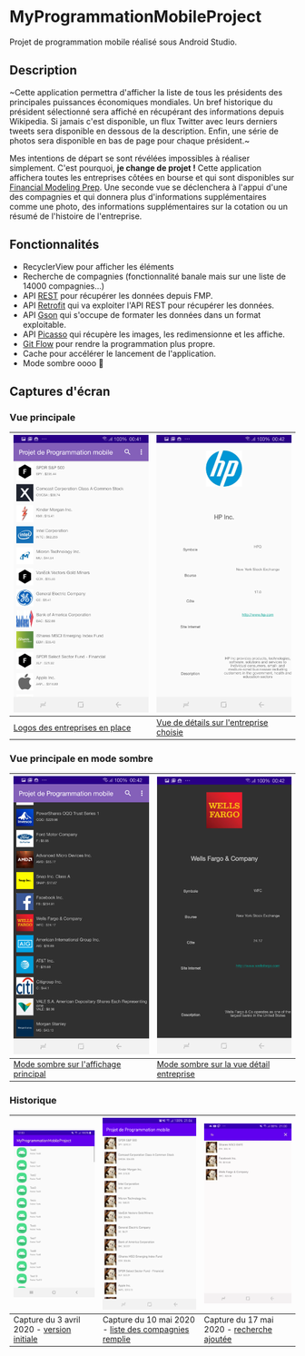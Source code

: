 # MyProgrammationMobileProject
Projet de programmation mobile réalisé sous Android Studio.

## Description
~Cette application permettra d'afficher la liste de tous les présidents des principales puissances économiques mondiales.
Un bref historique du président sélectionné sera affiché en récupérant des informations depuis Wikipedia.
Si jamais c'est disponible, un flux Twitter avec leurs derniers tweets sera disponible en dessous de la description.
Enfin, une série de photos sera disponible en bas de page pour chaque président.~

Mes intentions de départ se sont révélées impossibles à réaliser simplement. C'est pourquoi, **je change de projet !**
Cette application affichera toutes les entreprises côtées en bourse et qui sont disponibles sur [Financial Modeling Prep](https://www.financialmodelingprep.com). Une seconde vue se déclenchera à l'appui d'une des compagnies et qui donnera plus d'informations supplémentaires comme une photo, des informations supplémentaires sur la cotation ou un résumé de l'histoire de l'entreprise.

## Fonctionnalités

- RecyclerView pour afficher les éléments
- Recherche de compagnies (fonctionnalité banale mais sur une liste de 14000 compagnies...)
- API [REST](https://fr.wikipedia.org/wiki/Representational_state_transfer) pour récupérer les données depuis FMP.
- API [Retrofit](https://square.github.io/retrofit/) qui va exploiter l'API REST pour récupérer les données.
- API [Gson](https://github.com/google/gson) qui s'occupe de formater les données dans un format exploitable.
- API [Picasso](https://square.github.io/picasso/) qui récupère les images, les redimensionne et les affiche.
- [Git Flow](https://danielkummer.github.io/git-flow-cheatsheet/index.fr_FR.html) pour rendre la programmation plus propre.
- Cache pour accélérer le lancement de l'application.
- Mode sombre oooo :ghost:

## Captures d'écran

### Vue principale
|![Capture du 24 mai 2020](../assets/device-2020-05-25-004138.png)|![Capture du 24 mai 2020 - détail entreprise](../assets/device-2020-05-25-004205.png)|
|---|---|
|[Logos des entreprises en place](https://github.com/ismaelbalaghni/MyProgrammationMobileProject/commit/dc7b6edcd023fef61d98e9feb989e4f9e91e0b04)|[Vue de détails sur l'entreprise choisie](https://github.com/ismaelbalaghni/MyProgrammationMobileProject/commit/dc7b6edcd023fef61d98e9feb989e4f9e91e0b04)|

### Vue principale en mode sombre
|![Capture du 24 mai 2020 - mode sombre](../assets/device-2020-05-25-004246.png)|![Capture d'écran du 24 mai 2020 - mode sombre - détail entreprise](../assets/device-2020-05-25-004259.png)|
|---|---|
|[Mode sombre sur l'affichage principal](https://github.com/ismaelbalaghni/MyProgrammationMobileProject/commit/dc7b6edcd023fef61d98e9feb989e4f9e91e0b04)|[Mode sombre sur la vue détail entreprise](https://github.com/ismaelbalaghni/MyProgrammationMobileProject/commit/dc7b6edcd023fef61d98e9feb989e4f9e91e0b04)|

### Historique

| ![Capture du 3 avril 2020](../assets/TestListScreen.jpg)  | ![Capture du 10 mai 2020](../assets/StockCompaniesList.png)  |  ![Capture du 17 mai 2020](../assets/device-2020-05-17-210153.png) |
|---|---|---|
| Capture du 3 avril 2020 - [version initiale](https://github.com/ismaelbalaghni/MyProgrammationMobileProject/commit/7edad8c969512a00153471db6ad93f1c0cf36ab7)  |  Capture du 10 mai 2020 - [liste des compagnies remplie](https://github.com/ismaelbalaghni/MyProgrammationMobileProject/commit/f1b94b21d23fc0b62f710619006f782135a4f4b9) | Capture du 17 mai 2020 - [recherche ajoutée](https://github.com/ismaelbalaghni/MyProgrammationMobileProject/commit/cbecc6bec9fc677fcdc011ded0618efb9d8528da) |
